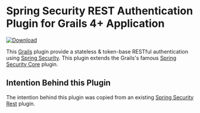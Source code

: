 # Spring Security REST Authentication Plugin for Grails 4+ Application

[ ![Download](https://api.bintray.com/packages/wizpanda/grails-plugins/spring-security-rest/images/download.svg) ](https://bintray.com/wizpanda/grails-plugins/spring-security-rest/_latestVersion)

This [Grails](https://grails.org/) plugin provide a stateless & token-base RESTful authentication using [Spring Security](https://spring.io/projects/spring-security).
This plugin extends the Grails's famous [Spring Security Core](https://github.com/grails-plugins/grails-spring-security-core) plugin.

## Intention Behind this Plugin

The intention behind this plugin was copied from an existing [Spring Security Rest](https://github.com/alvarosanchez/grails-spring-security-rest)
plugin.
